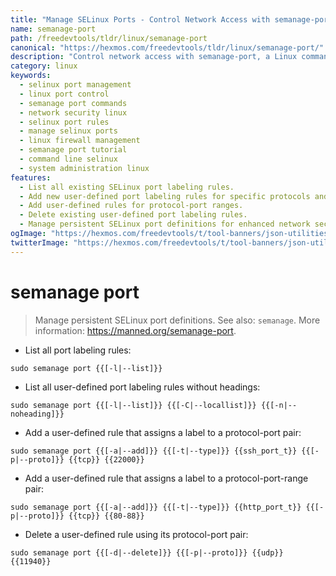 ```yaml
---
title: "Manage SELinux Ports - Control Network Access with semanage-port | Online Free DevTools by Hexmos"
name: semanage-port
path: /freedevtools/tldr/linux/semanage-port
canonical: "https://hexmos.com/freedevtools/tldr/linux/semanage-port/"
description: "Control network access with semanage-port, a Linux command-line tool for managing SELinux port definitions. Add, delete, and list port rules easily. Free online tool, no registration required."
category: linux
keywords:
  - selinux port management
  - linux port control
  - semanage port commands
  - network security linux
  - selinux port rules
  - manage selinux ports
  - linux firewall management
  - semanage port tutorial
  - command line selinux
  - system administration linux
features:
  - List all existing SELinux port labeling rules.
  - Add new user-defined port labeling rules for specific protocols and ports.
  - Add user-defined rules for protocol-port ranges.
  - Delete existing user-defined port labeling rules.
  - Manage persistent SELinux port definitions for enhanced network security.
ogImage: "https://hexmos.com/freedevtools/t/tool-banners/json-utilities-banner.png"
twitterImage: "https://hexmos.com/freedevtools/t/tool-banners/json-utilities-banner.png"
---
```


# semanage port

> Manage persistent SELinux port definitions.
> See also: `semanage`.
> More information: <https://manned.org/semanage-port>.

- List all port labeling rules:

`sudo semanage port {{[-l|--list]}}`

- List all user-defined port labeling rules without headings:

`sudo semanage port {{[-l|--list]}} {{[-C|--locallist]}} {{[-n|--noheading]}}`

- Add a user-defined rule that assigns a label to a protocol-port pair:

`sudo semanage port {{[-a|--add]}} {{[-t|--type]}} {{ssh_port_t}} {{[-p|--proto]}} {{tcp}} {{22000}}`

- Add a user-defined rule that assigns a label to a protocol-port-range pair:

`sudo semanage port {{[-a|--add]}} {{[-t|--type]}} {{http_port_t}} {{[-p|--proto]}} {{tcp}} {{80-88}}`

- Delete a user-defined rule using its protocol-port pair:

`sudo semanage port {{[-d|--delete]}} {{[-p|--proto]}} {{udp}} {{11940}}`
